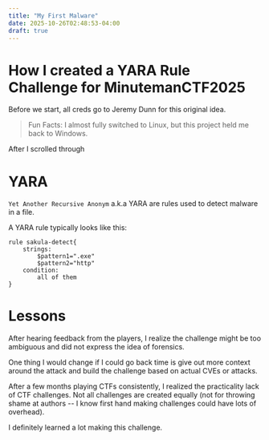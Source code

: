 ```yaml
---
title: "My First Malware"
date: 2025-10-26T02:48:53-04:00
draft: true
---
```

# How I created a YARA Rule Challenge for MinutemanCTF2025

Before we start, all creds go to Jeremy Dunn for this original idea.

> Fun Facts: I almost fully switched to Linux, but this project held me back to Windows. 

After I scrolled through 

# YARA
`Yet Another Recursive Anonym` a.k.a YARA are rules used to detect malware in a file. 

A YARA rule typically looks like this: 

```
rule sakula-detect{
    strings: 
        $pattern1=".exe"
        $pattern2="http"
    condition:
        all of them
}
```

# Lessons

After hearing feedback from the players, I realize the challenge might be too ambiguous and did not express the idea of forensics.

One thing I would change if I could go back time is give out more context around the attack and build the challenge based on actual CVEs or attacks. 

After a few months playing CTFs consistently, I realized the practicality lack of CTF challenges. Not all challenges are created equally (not for throwing shame at authors -- I know first hand making challenges could have lots of overhead). 

I definitely learned a lot making this challenge. 